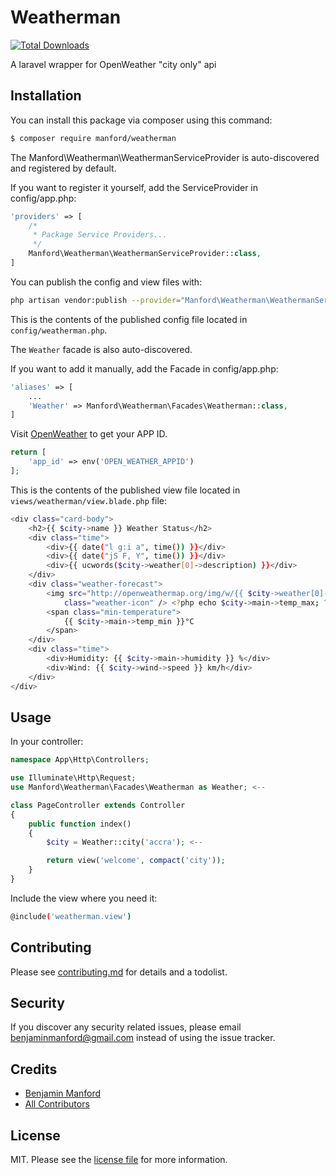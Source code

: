 # Weatherman

[![Total Downloads][ico-downloads]][link-downloads]

A laravel wrapper for OpenWeather "city only" api

## Installation

You can install this package via composer using this command:

```bash
$ composer require manford/weatherman
```

The Manford\Weatherman\WeathermanServiceProvider is auto-discovered and registered by default.

If you want to register it yourself, add the ServiceProvider in config/app.php:
```php
'providers' => [
    /*
     * Package Service Providers...
     */
    Manford\Weatherman\WeathermanServiceProvider::class,
]
```

You can publish the config and view files with:
```bash
php artisan vendor:publish --provider="Manford\Weatherman\WeathermanServiceProvider"
```

This is the contents of the published config file located in `config/weatherman.php`.

The `Weather` facade is also auto-discovered.

If you want to add it manually, add the Facade in config/app.php:

```php
'aliases' => [
    ...
    'Weather' => Manford\Weatherman\Facades\Weatherman::class,
]
```

Visit [OpenWeather](https://home.openweathermap.org/api_keys) to get your APP ID.

```php
return [
    'app_id' => env('OPEN_WEATHER_APPID')
];
```

This is the contents of the published view file located in `views/weatherman/view.blade.php` file:
```bash
<div class="card-body">
    <h2>{{ $city->name }} Weather Status</h2>
    <div class="time">
        <div>{{ date("l g:i a", time()) }}</div>
        <div>{{ date("jS F, Y", time()) }}</div>
        <div>{{ ucwords($city->weather[0]->description) }}</div>
    </div>
    <div class="weather-forecast">
        <img src="http://openweathermap.org/img/w/{{ $city->weather[0]->icon }}.png"
            class="weather-icon" /> <?php echo $city->main->temp_max; ?>°C
        <span class="min-temperature">
            {{ $city->main->temp_min }}°C
        </span>
    </div>
    <div class="time">
        <div>Humidity: {{ $city->main->humidity }} %</div>
        <div>Wind: {{ $city->wind->speed }} km/h</div>
    </div>
</div>
```

## Usage
In your controller:

```php
namespace App\Http\Controllers;

use Illuminate\Http\Request;
use Manford\Weatherman\Facades\Weatherman as Weather; <--

class PageController extends Controller
{
    public function index()
    {
    	$city = Weather::city('accra'); <--

    	return view('welcome', compact('city'));
    }
}
```

Include the view where you need it:

```bash
@include('weatherman.view')
```

## Contributing

Please see [contributing.md](contributing.md) for details and a todolist.

## Security

If you discover any security related issues, please email benjaminmanford@gmail.com instead of using the issue tracker.

## Credits

- [Benjamin Manford][link-author]
- [All Contributors][link-contributors]

## License

MIT. Please see the [license file](license.md) for more information.

[ico-version]: https://img.shields.io/packagist/v/manford/weatherman.svg?style=flat-square
[ico-downloads]: https://img.shields.io/packagist/dt/manford/weatherman.svg?style=flat-square
[ico-travis]: https://img.shields.io/travis/manford/weatherman/master.svg?style=flat-square
[ico-styleci]: https://styleci.io/repos/12345678/shield

[link-packagist]: https://packagist.org/packages/manford/weatherman
[link-downloads]: https://packagist.org/packages/manford/weatherman
[link-travis]: https://travis-ci.org/manford/weatherman
[link-styleci]: https://styleci.io/repos/12345678
[link-author]: https://github.com/manford
[link-contributors]: ../../contributors
